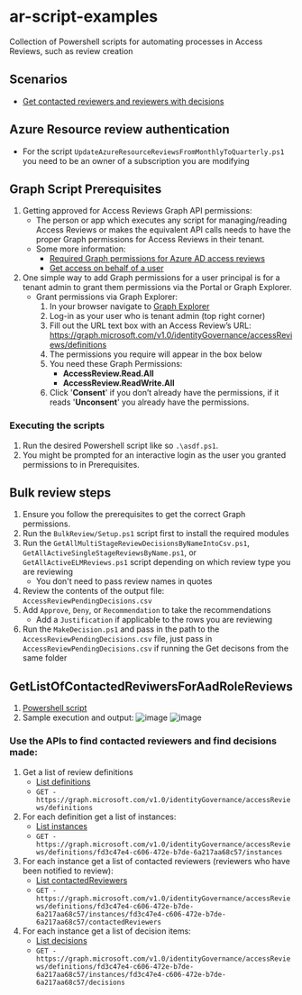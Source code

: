 # ar-script-examples
Collection of Powershell scripts for automating processes in Access Reviews, such as review creation

## Scenarios
- [Get contacted reviewers and reviewers with decisions](#GetListOfContactedReviwersForAadRoleReviews)

## Azure Resource review authentication 
- For the script `UpdateAzureResourceReviewsFromMonthlyToQuarterly.ps1` you need to be an owner of a subscription you are modifying

## Graph Script Prerequisites

1. Getting approved for Access Reviews Graph API permissions:   
    - The person or app which executes any script for managing/reading Access Reviews or makes the equivalent API calls needs to have the proper Graph permissions for Access Reviews in their tenant.
    -	Some more information:
        - [Required Graph permissions for Azure AD access reviews](https://learn.microsoft.com/en-us/graph/api/resources/accessreviewsv2-overview?view=graph-rest-1.0#role-and-application-permission-authorization-checks)
        - [Get access on behalf of a user](https://learn.microsoft.com/en-us/graph/auth-v2-user)
2. One simple way to add Graph permissions for a user principal is for a tenant admin to grant them permissions via the Portal or Graph Explorer.
    -	Grant permissions via Graph Explorer:
        1. In your browser navigate to [Graph Explorer](https://developer.microsoft.com/en-us/graph/graph-explorer)
        2. Log-in as your user who is tenant admin (top right corner)
        3. Fill out the URL text box with an Access Review’s URL: https://graph.microsoft.com/v1.0/identityGovernance/accessReviews/definitions
        4. The permissions you require will appear in the box below
        5. You need these Graph Permissions:
            - **AccessReview.Read.All**
            - **AccessReview.ReadWrite.All**
        6. Click '**Consent**' if you don’t already have the permissions, if it reads '**Unconsent**' you already have the permissions.

### Executing the scripts

1. Run the desired Powershell script like so `.\asdf.ps1`.
3. You might be prompted for an interactive login as the user you granted permissions to in Prerequisites.

## Bulk review steps
1. Ensure you follow the prerequisites to get the correct Graph permissions.
2. Run the `BulkReview/Setup.ps1` script first to install the required modules
3. Run the `GetAllMultiStageReviewDecisionsByNameIntoCsv.ps1`, `GetAllActiveSingleStageReviewsByName.ps1`, or `GetAllActiveELMReviews.ps1` script depending on which review type you are reviewing
    - You don't need to pass review names in quotes
5. Review the contents of the output file: `AccessReviewPendingDecisions.csv`
6. Add `Approve`, `Deny`, or `Recommendation` to take the recommendations
    - Add a `Justification` if applicable to the rows you are reviewing
7. Run the `MakeDecision.ps1` and pass in the path to the `AccessReviewPendingDecisions.csv` file, just pass in `AccessReviewPendingDecisions.csv` if running the Get decisons from the same folder

## GetListOfContactedReviwersForAadRoleReviews

1. [Powershell script](./GetListOfContactedReviwers.ps1)
2. Sample execution and output:
![image](https://github.com/leherpel/ar-script-examples/assets/81385520/1517e2ed-36aa-4755-b12e-f7444238daf0)
![image](https://github.com/leherpel/ar-script-examples/assets/81385520/45bf7517-9e12-4dcc-bc4a-299604def4eb)


### Use the APIs to find contacted reviewers and find decisions made:
1. Get a list of review definitions
    - [List definitions](https://learn.microsoft.com/en-us/graph/api/accessreviewset-list-definitions?view=graph-rest-1.0&tabs=http)
    - `GET - https://graph.microsoft.com/v1.0/identityGovernance/accessReviews/definitions`
2. For each definition get a list of instances:
    - [List instances](https://learn.microsoft.com/en-us/graph/api/accessreviewscheduledefinition-list-instances?view=graph-rest-1.0&tabs=http)
    - `GET - https://graph.microsoft.com/v1.0/identityGovernance/accessReviews/definitions/fd3c47e4-c606-472e-b7de-6a217aa68c57/instances`
3. For each instance get a list of contacted reviewers (reviewers who have been notified to review):
    - [List contactedReviewers](https://learn.microsoft.com/en-us/graph/api/accessreviewinstance-list-contactedreviewers?view=graph-rest-1.0&tabs=http)
    - `GET - https://graph.microsoft.com/v1.0/identityGovernance/accessReviews/definitions/fd3c47e4-c606-472e-b7de-6a217aa68c57/instances/fd3c47e4-c606-472e-b7de-6a217aa68c57/contactedReviewers`
4. For each instance get a list of decision items:
    - [List decisions](https://learn.microsoft.com/en-us/graph/api/accessreviewinstance-list-decisions?view=graph-rest-1.0&tabs=http)
    - `GET - https://graph.microsoft.com/v1.0/identityGovernance/accessReviews/definitions/fd3c47e4-c606-472e-b7de-6a217aa68c57/instances/fd3c47e4-c606-472e-b7de-6a217aa68c57/decisions`
